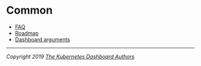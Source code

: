 # Common

* [FAQ](faq.md)
* [Roadmap](roadmap.md)
* [Dashboard arguments](dashboard-arguments.md)

----
_Copyright 2019 [The Kubernetes Dashboard Authors](https://github.com/kubernetes/dashboard/graphs/contributors)_

